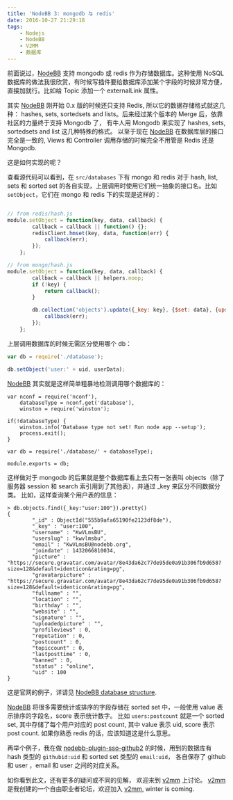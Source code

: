 ```yaml
---
title: 'NodeBB 3: mongodb 与 redis'
date: 2016-10-27 21:29:18
tags:
    - Nodejs
    - NodeBB
    - V2MM
    - 数据库
---
```


前面说过，[NodeBB] 支持 mongodb 或 redis 作为存储数据库。这种使用 NoSQL 数据库的做法我很欣赏，有时候写插件要给数据库添加某个字段的时候非常方便，直接加就行。比如给 Topic 添加一个 externalLink 属性。

其实 [NodeBB] 刚开始 0.x 版的时候还只支持 Redis, 所以它的数据存储格式就这几种： hashes, sets, sortedsets and lists。后来经过某个版本的 Merge 后，依靠社区的力量终于支持 Mongodb 了， 有牛人用 Mongodb 来实现了  hashes, sets, sortedsets and list 这几种特殊的格式。 以至于现在 [NodeBB] 在数据库层的接口完全是一致的, Views 和 Controller 调用存储的时候完全不用管是 Redis 还是 Mongodb.

这是如何实现的呢？

查看源代码可以看到，在 `src/databases` 下有 mongo 和 redis 对于 hash, list, sets 和 sorted set 的各自实现，上层调用时使用它们统一抽象的接口名。比如 `setObject`，它们在 mongo 和 redis 下的实现是这样的：

```javascript

// from redis/hash.js
module.setObject = function(key, data, callback) {
        callback = callback || function() {};
        redisClient.hmset(key, data, function(err) {
            callback(err);
        });
    };

// from mongo/hash.js
module.setObject = function(key, data, callback) {
        callback = callback || helpers.noop;
        if (!key) {
            return callback();
        }

        db.collection('objects').update({_key: key}, {$set: data}, {upsert: true, w: 1}, function(err) {
            callback(err);
        });
    };
```

上层调用数据库的时候无需区分使用哪个 db：

```javascript
var db = require('./database');

db.setObject('user:' + uid, userData);
```

[NodeBB] 其实就是这样简单粗暴地检测调用哪个数据库的：

```
var nconf = require('nconf'),
    databaseType = nconf.get('database'),
    winston = require('winston');

if(!databaseType) {
    winston.info('Database type not set! Run node app --setup');
    process.exit();
}

var db = require('./database/' + databaseType);

module.exports = db;
```

这样做对于 mongodb 的后果就是整个数据库看上去只有一张表叫 objects（除了服务器 session 和 search 索引用到了其他表），并通过 _key 来区分不同数据分类。
比如，这样查询某个用户表的信息：

```
> db.objects.find({_key:"user:100"}).pretty()
{
        "_id" : ObjectId("555b9afa65190fe2123df8de"),
        "_key" : "user:100",
        "username" : "KwVLmsBU",
        "userslug" : "kwvlmsbu",
        "email" : "KwVLmsBU@nodebb.org",
        "joindate" : 1432066810034,
        "picture" : "https://secure.gravatar.com/avatar/8e43da62c77de95de0a91b306fb9d658?size=128&default=identicon&rating=pg",
        "gravatarpicture" : "https://secure.gravatar.com/avatar/8e43da62c77de95de0a91b306fb9d658?size=128&default=identicon&rating=pg",
        "fullname" : "",
        "location" : "",
        "birthday" : "",
        "website" : "",
        "signature" : "",
        "uploadedpicture" : "",
        "profileviews" : 0,
        "reputation" : 0,
        "postcount" : 0,
        "topiccount" : 0,
        "lastposttime" : 0,
        "banned" : 0,
        "status" : "online",
        "uid" : 100
}
```
这是官网的例子，详请见 [NodeBB database structure](https://github.com/NodeBB/NodeBB/wiki/Database-Structure).

[NodeBB] 将很多需要统计或排序的字段存储在 sorted set 中，一般使用 value 表示排序的字段名，score 表示统计数字。
比如 `users:postcount` 就是一个 sorted set, 其中存储了每个用户对应的 post count, 其中 value 表示 uid, score 表示 post count. 如果你熟悉 redis 的话，应该知道这是什么意思。

再举个例子，我在做  [nodebb-plugin-sso-github2] 的时候，用到的数据库有 hash 类型的 `githubid:uid` 和 sorted set 类型的 `email:uid`， 各自保存了 github 和 user ，email 和 user 之间的对应关系。

如你看到此文，还有更多的疑问或不同的见解， 欢迎来到 [v2mm] 上讨论。
[v2mm] 是我创建的一个自由职业者论坛，欢迎加入 [v2mm],  winter is coming.





[v2mm]: http://v2mm.tech
[github]: https://github.com/NodeBB/NodeBB
[NodeBB]: http://nodebb.org
[demo]: http://v2mm.tech
[文档]: https://docs.nodebb.org/en/latest/
[nodebb-plugin-sso-github2]: https://github.com/revir/nodebb-plugin-sso-github2
